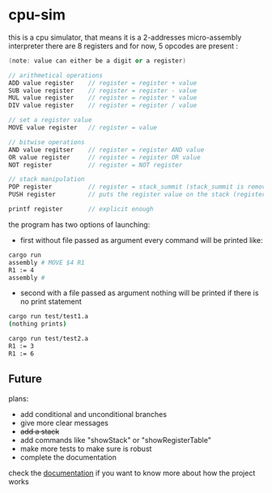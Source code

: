 # cpu-sim

this is a cpu simulator, that means it is a 2-addresses micro-assembly interpreter
there are 8 registers and for now, 5 opcodes are present :

```as
(note: value can either be a digit or a register)

// arithmetical operations
ADD value register    // register = register + value
SUB value register    // register = register - value
MUL value register    // register = register * value
DIV value register    // register = register / value

// set a register value
MOVE value register   // register = value

// bitwise operations
AND value regitser    // register = register AND value
OR value register     // register = register OR value
NOT register          // register = NOT register

// stack manipulation
POP register          // register = stack_summit (stack_summit is removed)
PUSH register         // puts the register value on the stack (register value is not reset)

printf register       // explicit enough
```

the program has two options of launching:

- first without file passed as argument every command will be printed like:
```bash
cargo run
assembly # MOVE $4 R1
R1 := 4
assembly # 
```

- second with a file passed as argument nothing will be printed if there is no print statement
```bash
cargo run test/test1.a
(nothing prints)

cargo run test/test2.a
R1 := 3
R1 := 6
```

## Future
plans:
- add conditional and unconditional branches
- give more clear messages
- ~~add a stack~~
- add commands like "showStack" or "showRegisterTable"
- make more tests to make sure is robust
- complete the documentation

check the [documentation](docs/doc.md) if you want to know more about how the project works